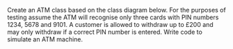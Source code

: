Create an ATM class based on the class diagram below. For the purposes of testing assume the ATM will recognise only three cards with PIN numbers 1234, 5678 and 9101. A customer is allowed to withdraw up to £200 and may only withdraw if a correct PIN number is entered. Write code to simulate an ATM machine.
